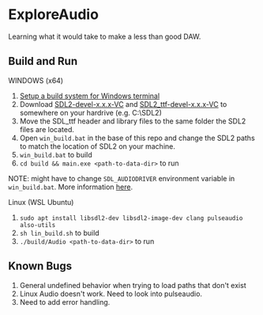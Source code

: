 # ExploreAudio

Learning what it would take to make a less than good DAW.

## Build and Run

WINDOWS (x64)

1. [Setup a build system for Windows terminal](https://www.youtube.com/watch?v=Ee3EtYb8d1o) 
2. Download [SDL2-devel-x.x.x-VC](https://github.com/libsdl-org/SDL/releases) and [SDL2\_ttf-devel-x.x.x-VC](https://github.com/libsdl-org/SDL_ttf/releases) to somewhere on your hardrive (e.g. C:\SDL2)
3. Move the SDL\_ttf header and library files to the same folder the SDL2 files are located.
4. Open `win_build.bat` in the base of this repo and change the SDL2 paths to match the location of SDL2 on your machine.
5. `win_build.bat` to build
6. `cd build && main.exe <path-to-data-dir>` to run

NOTE: might have to change `SDL_AUDIODRIVER` environment variable in `win_build.bat`. More information [here](https://stackoverflow.com/questions/22960325/no-audio-with-sdl-c).

Linux (WSL Ubuntu)

1. `sudo apt install libsdl2-dev libsdl2-image-dev clang pulseaudio also-utils`
2. `sh lin_build.sh` to build
3. `./build/Audio <path-to-data-dir>` to run

## Known Bugs

1. General undefined behavior when trying to load paths that don't exist
1. Linux Audio doesn't work. Need to look into pulseaudio.
1. Need to add error handling.
